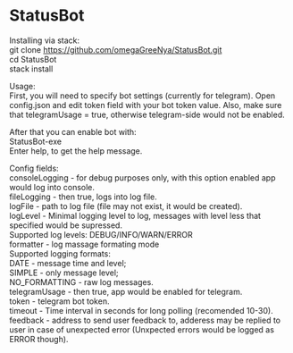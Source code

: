 # StatusBot

Installing via stack:\
git clone https://github.com/omegaGreeNya/StatusBot.git \
cd StatusBot\
stack install


Usage:\
First, you will need to specify bot settings (currently for telegram). Open config.json and edit token field with your bot token value. Also, make sure that telegramUsage = true, otherwise telegram-side would not be enabled.


After that you can enable bot with:\
  StatusBot-exe\
Enter help, to get the help message.


Config fields:\
consoleLogging - for debug purposes only, with this option enabled app would log into console.\
fileLogging - then true, logs into log file.\
logFile - path to log file (file may not exist, it would be created).\
logLevel - Minimal logging level to log, messages with level less that specified would be supressed.\
  Supported log levels:  DEBUG/INFO/WARN/ERROR\
formatter - log massage formating mode\
  Supported logging formats:\
    DATE - message time and level;\
    SIMPLE - only message level;\
    NO_FORMATTING - raw log messages.\
telegramUsage - then true, app would be enabled for telegram.\
  token - telegram bot token.\
  timeout - Time interval in seconds for long polling (recomended 10-30).\
feedback - address to send user feedback to, adderess may be replied to user in case of unexpected error (Unxpected errors would be logged as ERROR though).
